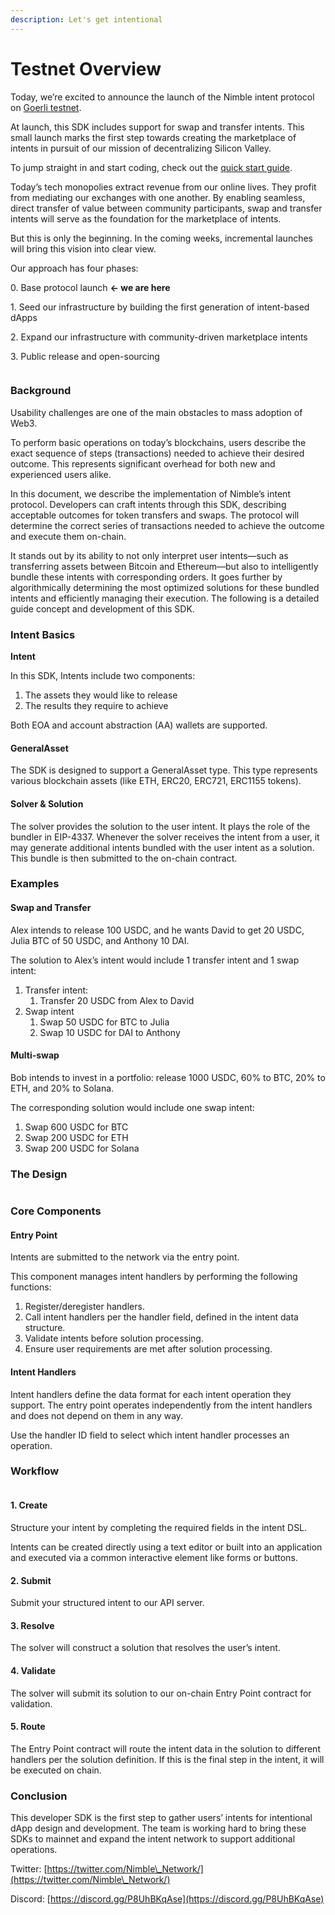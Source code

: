 ```yaml
---
description: Let's get intentional
---
```


# Testnet Overview

Today, we’re excited to announce the launch of the Nimble intent protocol on [Goerli testnet](https://goerli.etherscan.io/address/0x0C414bA7B5805c2e21Df1fc8507815eebfD5d6fB).

At launch, this SDK includes support for swap and transfer intents. This small launch marks the first step towards creating the marketplace of intents in pursuit of our mission of decentralizing Silicon Valley.

To jump straight in and start coding, check out the [quick start guide](https://docs.nimble.technology/sdk/quickstart).

Today’s tech monopolies extract revenue from our online lives. They profit from mediating our exchanges with one another. By enabling seamless, direct transfer of value between community participants, swap and transfer intents will serve as the foundation for the marketplace of intents.

But this is only the beginning. In the coming weeks, incremental launches will bring this vision into clear view.

Our approach has four phases:

0\. Base protocol launch **<- we are here**

1\. Seed our infrastructure by building the first generation of intent-based dApps

2\. Expand our infrastructure with community-driven marketplace intents

3\. Public release and open-sourcing

<figure><img src="https://lh7-us.googleusercontent.com/ZcilTN1b1_qelCQhvN7bGtdh3Z19vITr8ZQ6OKQgCRPiccgAbuFk_W7a1_CwiVOA1EvTZVg0Hl6zfTTLMUuuBQxw-OEWckmAkEU3hKYgnFGIvjPjhFIKulY2GlfTba-qIAU_l77PUZSAnK6m0R9mZX0" alt=""><figcaption></figcaption></figure>

### Background

Usability challenges are one of the main obstacles to mass adoption of Web3.

To perform basic operations on today’s blockchains, users describe the exact sequence of steps (transactions) needed to achieve their desired outcome. This represents significant overhead for both new and experienced users alike.

In this document, we describe the implementation of Nimble’s intent protocol. Developers can craft intents through this SDK, describing acceptable outcomes for token transfers and swaps. The protocol will determine the correct series of transactions needed to achieve the outcome and execute them on-chain.

It stands out by its ability to not only interpret user intents—such as transferring assets between Bitcoin and Ethereum—but also to intelligently bundle these intents with corresponding orders. It goes further by algorithmically determining the most optimized solutions for these bundled intents and efficiently managing their execution. The following is a detailed guide concept and development of this SDK.

### Intent Basics

**Intent**

In this SDK, Intents include two components:

1. The assets they would like to release
2. The results they require to achieve

Both EOA and account abstraction (AA) wallets are supported.

#### GeneralAsset

The SDK is designed to support a GeneralAsset type. This type represents various blockchain assets (like ETH, ERC20, ERC721, ERC1155 tokens).&#x20;

#### Solver & Solution

The solver provides the solution to the user intent. It plays the role of the bundler in EIP-4337. Whenever the solver receives the intent from a user, it may generate additional intents bundled with the user intent as a solution. This bundle is then submitted to the on-chain contract.

### Examples

#### Swap and Transfer

Alex intends to release 100 USDC, and he wants David to get 20 USDC, Julia BTC of 50 USDC, and Anthony 10 DAI.

The solution to Alex’s intent would include 1 transfer intent and 1 swap intent:

1. Transfer intent:&#x20;
   1. Transfer 20 USDC from Alex to David
2. Swap intent
   1. Swap 50 USDC for BTC to Julia
   2. Swap 10 USDC for DAI to Anthony

#### Multi-swap

Bob intends to invest in a portfolio: release 1000 USDC, 60% to BTC, 20% to ETH, and 20% to Solana.

The corresponding solution would include one swap intent:

1. Swap 600 USDC for BTC
2. Swap 200 USDC for ETH
3. Swap 200 USDC for Solana

### The Design

<figure><img src="https://lh7-us.googleusercontent.com/M43vPw-y1KUhu_wSU2m2RldSpVps9o2HlnlaYga-gKSITOPWRk_bw4967DzDSIxVx5687sS_m5TPZPYO6FQaofpg9c8FRX6dxUZjgGZdFAsMWBN3iBscwI-2mXMwohL3x3UTsMUEiLOucUGQmxoSsq0" alt=""><figcaption></figcaption></figure>

### Core Components

#### **Entry Point**

Intents are submitted to the network via the entry point.

This component manages intent handlers by performing the following functions:

1. Register/deregister handlers.
2. Call intent handlers per the handler field, defined in the intent data structure.
3. Validate intents before solution processing.
4. Ensure user requirements are met after solution processing.

#### **Intent Handlers**

Intent handlers define the data format for each intent operation they support. The entry point operates independently from the intent handlers and does not depend on them in any way.

Use the handler ID field to select which intent handler processes an operation.

### Workflow

<figure><img src="https://lh7-us.googleusercontent.com/vKhb38EC44YwpTi6Ezf8qd3cmDXroz4OLiB5IICMBiPVQw4zkEeJ8GKimWRjphT9rEsQ29LJNj4POgLRgSlZEIiHVVJBOYmi9T5pqDdn7b-nX-1G1nEEXlAdX1HUSmatqNqMa2rAuyFEAVro0DPfphY" alt=""><figcaption></figcaption></figure>

#### 1. Create

Structure your intent by completing the required fields in the intent DSL.

Intents can be created directly using a text editor or built into an application and executed via a common interactive element like forms or buttons.&#x20;

#### 2. Submit

Submit your structured intent to our API server.

#### 3. Resolve

The solver will construct a solution that resolves the user’s intent.

#### 4. Validate

The solver will submit its solution to our on-chain Entry Point contract for validation.

#### 5. Route

The Entry Point contract will route the intent data in the solution to different handlers per the solution definition. If this is the final step in the intent, it will be executed on chain.

### Conclusion

This developer SDK is the first step to gather users’ intents for intentional dApp design and development. The team is working hard to bring these SDKs to mainnet and expand the intent network to support additional operations.

Twitter: [https://twitter.com/Nimble\_Network/](https://twitter.com/Nimble\_Network/)

Discord: [https://discord.gg/P8UhBKqAse](https://discord.gg/P8UhBKqAse)
